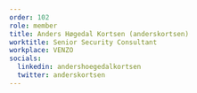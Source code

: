 ```yaml
---
order: 102
role: member
title: Anders Høgedal Kortsen (anderskortsen)
worktitle: Senior Security Consultant
workplace: VENZO
socials:
  linkedin: andershoegedalkortsen
  twitter: anderskortsen
---
```

